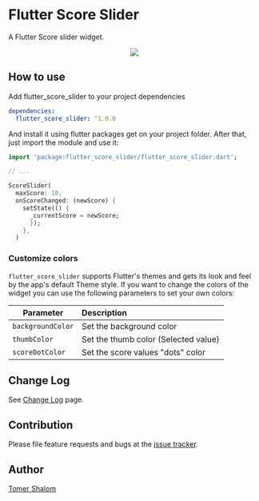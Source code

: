 # Flutter Score Slider
A Flutter Score slider widget.

<p align="center">
  <img src="https://raw.githubusercontent.com/Applitom/flutter_score_slider/master/screenshots/flutter_score_slider.png">
</p>

## How to use

Add flutter_score_slider to your project dependencies
```yaml
dependencies:
  flutter_score_slider: ^1.0.0
```

And install it using flutter packages get on your project folder. After that, just import the module and use it:

```dart
import 'package:flutter_score_slider/flutter_score_slider.dart';

// ...

ScoreSlider(
  maxScore: 10,
  onScoreChanged: (newScore) {
    setState(() {
      _currentScore = newScore;
      });
    },
  )
```

### Customize colors
`flutter_score_slider` supports Flutter's themes and gets its look and feel by the app's default Theme style.
If you want to change the colors of the widget you can use the following parameters to set your own colors:

| Parameter  | Description  |
|--------------------|:----|
| `backgroundColor` | Set the background color |
| `thumbColor` | Set the thumb color (Selected value) |
| `scoreDotColor` | Set the score values "dots" color|

## Change Log
See [Change Log](./CHANGELOG.md) page.


## Contribution
Please file feature requests and bugs at the [issue tracker](https://github.com/applitom/flutter_score_slider/issues).

## Author
[Tomer Shalom](http://applitom.com)
